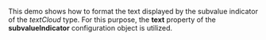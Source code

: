 This demo shows how to&nbsp;format the text displayed by&nbsp;the subvalue indicator of&nbsp;the _textCloud_ type. For this purpose, the **text** property of&nbsp;the **subvalueIndicator** configuration object is&nbsp;utilized.
<!--split-->